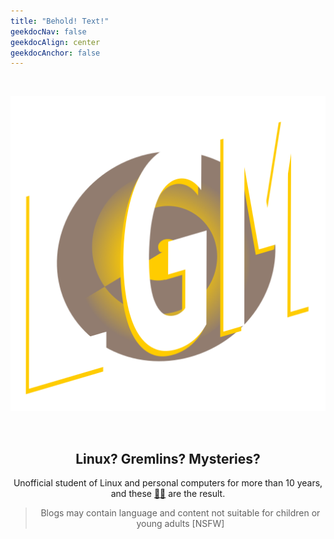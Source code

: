 ```yaml
---
title: "Behold! Text!"
geekdocNav: false
geekdocAlign: center
geekdocAnchor: false
---
```


<br />

<div style="text-align: center;">

![LGM Glow](/lgm_glow.png "")

<br />

## Linux? Gremlins? Mysteries?
Unofficial student of Linux and personal computers for more than 10 years, and these [🔗📑](pile_of_notes "LGMysteries") are the result.

> Blogs may contain language and content not suitable for children or young adults [NSFW]

</div>